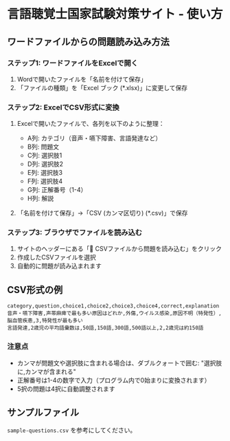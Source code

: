 # 言語聴覚士国家試験対策サイト - 使い方

## ワードファイルからの問題読み込み方法

### ステップ1: ワードファイルをExcelで開く
1. Wordで開いたファイルを「名前を付けて保存」
2. 「ファイルの種類」を「Excel ブック (*.xlsx)」に変更して保存

### ステップ2: ExcelでCSV形式に変換
1. Excelで開いたファイルで、各列を以下のように整理：
   - A列: カテゴリ（音声・嚥下障害、言語発達など）
   - B列: 問題文
   - C列: 選択肢1
   - D列: 選択肢2
   - E列: 選択肢3
   - F列: 選択肢4
   - G列: 正解番号（1-4）
   - H列: 解説

2. 「名前を付けて保存」→「CSV (カンマ区切り) (*.csv)」で保存

### ステップ3: ブラウザでファイルを読み込む
1. サイトのヘッダーにある「📁 CSVファイルから問題を読み込む」をクリック
2. 作成したCSVファイルを選択
3. 自動的に問題が読み込まれます

## CSV形式の例

```csv
category,question,choice1,choice2,choice3,choice4,correct,explanation
音声・嚥下障害,声帯麻痺で最も多い原因はどれか,外傷,ウイルス感染,原因不明（特発性）,脳血管疾患,3,特発性が最も多い
言語発達,2歳児の平均語彙数は,50語,150語,300語,500語以上,2,2歳児は約150語
```

### 注意点
- カンマが問題文や選択肢に含まれる場合は、ダブルクォートで囲む: "選択肢に,カンマが含まれる"
- 正解番号は1-4の数字で入力（プログラム内で0始まりに変換されます）
- 5択の問題は4択に自動調整されます

## サンプルファイル

`sample-questions.csv` を参考にしてください。




